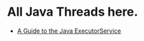 # All Java Threads here.
* [A Guide to the Java ExecutorService](https://www.baeldung.com/java-executor-service-tutorial)
